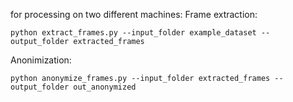 for processing on two different machines:
Frame extraction:
```
python extract_frames.py --input_folder example_dataset --output_folder extracted_frames
```

Anonimization:
```
python anonymize_frames.py --input_folder extracted_frames --output_folder out_anonymized
```